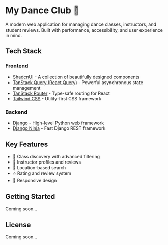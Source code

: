 # My Dance Club 🕺

A modern web application for managing dance classes, instructors, and student reviews. Built with performance, accessibility, and user experience in mind.

## Tech Stack

### Frontend
- [ShadcnUI](https://ui.shadcn.com/) - A collection of beautifully designed components
- [TanStack Query (React Query)](https://tanstack.com/query/latest) - Powerful asynchronous state management
- [TanStack Router](https://tanstack.com/router/latest) - Type-safe routing for React
- [Tailwind CSS](https://tailwindcss.com/) - Utility-first CSS framework

### Backend
- [Django](https://www.djangoproject.com/) - High-level Python web framework
- [Django Ninja](https://django-ninja.rest-framework.com/) - Fast Django REST framework

## Key Features
- 🎯 Class discovery with advanced filtering
- 👥 Instructor profiles and reviews
- 📍 Location-based search
- ⭐️ Rating and review system
- 📱 Responsive design

## Getting Started

Coming soon...

## License

Coming soon...


